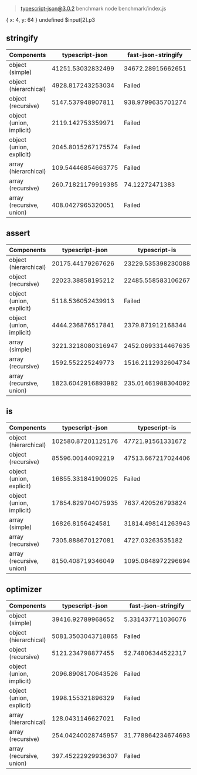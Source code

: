 
> typescript-json@3.0.2 benchmark
> node benchmark/index.js

{ x: 4, y: 64 } undefined $input[2].p3
## stringify
 Components | typescript-json | fast-json-stringify | JSON.stringify() | ideal 
------------|-----------------|---------------------|------------------|-------
object (simple) | 41251.53032832499 | 34672.28915662651 | 4352.649917476618 | 58388.226664221525
object (hierarchical) | 4928.817243253034 | Failed | 1266.6666666666667 | 5693.122676579926
object (recursive) | 5147.537948907811 | 938.9799635701274 | 950.3231763619575 | 6271.420774968165
object (union, implicit) | 2119.142753359971 | Failed | 530.051622418879 | 2214.7725179591084
object (union, explicit) | 2045.8015267175574 | Failed | 518.0902648265572 | 1923.2312180889862
array (hierarchical) | 109.54446854663775 | Failed | 28.469750889679712 | 103.31702011963023
array (recursive) | 260.71821179919385 | 74.12272471383 | 73.41158934227688 | 246.9868347858335
array (recursive, union) | 408.0427965320051 | Failed | 155.16919050289772 | 466.55850009013886



## assert
 Components | typescript-json | typescript-is 
------------|-----------------|---------------
object (hierarchical) | 20175.44179267626 | 23229.535398230088
object (recursive) | 22023.38858195212 | 22485.558583106267
object (union, explicit) | 5118.536052439913 | Failed
object (union, implicit) | 4444.236876517841 | 2379.871912168344
array (simple) | 3221.3218080316947 | 2452.0693314467635
array (recursive) | 1592.552225249773 | 1516.2112932604734
array (recursive, union) | 1823.6042916893982 | 235.01461988304092



## is
 Components | typescript-json | typescript-is 
------------|-----------------|---------------
object (hierarchical) | 102580.87201125176 | 47721.91561331672
object (recursive) | 85596.00144092219 | 47513.667217024406
object (union, explicit) | 16855.331841909025 | Failed
object (union, implicit) | 17854.829704075935 | 7637.420526793824
array (simple) | 16826.8156424581 | 31814.498141263943
array (recursive) | 7305.888670127081 | 4727.03263535182
array (recursive, union) | 8150.408719346049 | 1095.0848972296694



## optimizer
 Components | typescript-json | fast-json-stringify | JSON.stringify() | ideal 
------------|-----------------|---------------------|------------------|-------
object (simple) | 39416.92789968652 | 5.331437711036076 | 4353.537214443626 | 53334.75046210721
object (hierarchical) | 5081.3503043718865 | Failed | 1229.419451185365 | 5710.282108389013
object (recursive) | 5121.234798877455 | 52.74806344522317 | 935.5742296918767 | 5785.882779894756
object (union, implicit) | 2096.8908170643526 | Failed | 561.5846789335336 | 2125.2510498448055
object (union, explicit) | 1998.155321896329 | Failed | 536.231884057971 | 1769.5488046018336
array (hierarchical) | 128.0431146627021 | Failed | 33.3028362305581 | 123.74581939799332
array (recursive) | 254.04240028745957 | 31.778864234674693 | 73.2394366197183 | 242.98718186884636
array (recursive, union) | 397.45222929936307 | Failed | 151.0791366906475 | 465.4889819704972



